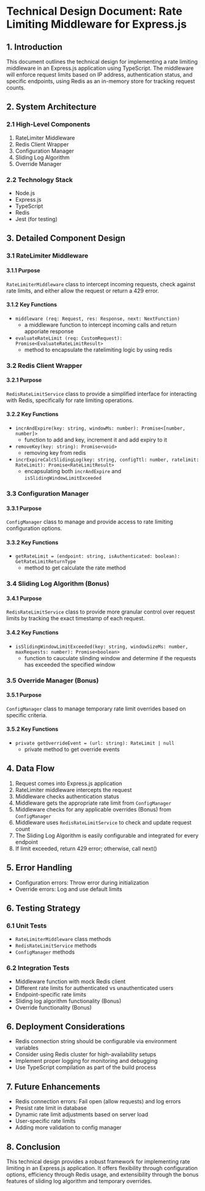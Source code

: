 # Technical Design Document: Rate Limiting Middleware for Express.js

## 1. Introduction

This document outlines the technical design for implementing a rate limiting middleware in an Express.js application using TypeScript. The middleware will enforce request limits based on IP address, authentication status, and specific endpoints, using Redis as an in-memory store for tracking request counts.

## 2. System Architecture

### 2.1 High-Level Components

1. RateLimiter Middleware
2. Redis Client Wrapper
3. Configuration Manager
4. Sliding Log Algorithm
5. Override Manager

### 2.2 Technology Stack

- Node.js
- Express.js
- TypeScript
- Redis
- Jest (for testing)

## 3. Detailed Component Design


### 3.1 RateLimiter Middleware

#### 3.1.1 Purpose
`RateLimiterMiddleware` class to intercept incoming requests, check against rate limits, and either allow the request or return a 429 error.

#### 3.1.2 Key Functions
- `middleware (req: Request, res: Response, next: NextFunction)` 
  - a middleware function to intercept incoming calls and return apporiate response
- `evaluateRateLimit (req: CustomRequest): Promise<EvaluateRateLimitResult>` 
  - method to encapsulate the ratelimiting logic by using redis


### 3.2 Redis Client Wrapper

#### 3.2.1 Purpose
`RedisRateLimitService` class to provide a simplified interface for interacting with Redis, specifically for rate limiting operations.

#### 3.2.2 Key Functions
- `incrAndExpire(key: string, windowMs: number): Promise<[number, number]>` 
  - function to add and key, increment it and add expiry to it
- `removeKey(key: string): Promise<void>`
  - removing key from redis
- `incrExpireCalcSlidingLog(key: string, configTtl: number, ratelimit: RateLimit): Promise<RateLimitResult>`
  - encapsulating both `incrAndExpire` and `isSlidingWindowLimitExceeded`


### 3.3 Configuration Manager

#### 3.3.1 Purpose
`ConfigManager` class to manage and provide access to rate limiting configuration options.

#### 3.3.2 Key Functions
- `getRateLimit = (endpoint: string, isAuthenticated: boolean): GetRateLimitReturnType`
  - method to get calculate the rate method


### 3.4 Sliding Log Algorithm (Bonus)

#### 3.4.1 Purpose
`RedisRateLimitService` class to provide more granular control over request limits by tracking the exact timestamp of each request.

#### 3.4.2 Key Functions
- `isSlidingWindowLimitExceeded(key: string, windowSizeMs: number, maxRequests: number): Promise<boolean>`
  - function to cauculate slinding window and determine if the requests has exceeded the specified window


### 3.5 Override Manager (Bonus)

#### 3.5.1 Purpose
`ConfigManager` class to manage temporary rate limit overrides based on specific criteria.

#### 3.5.2 Key Functions
- `private getOverrideEvent = (url: string): RateLimit | null`
  - private method to get override events


## 4. Data Flow

1. Request comes into Express.js application
2. RateLimiter middleware intercepts the request
3. Middleware checks authentication status
4. Middleware gets the appropriate rate limit from `ConfigManager`
5. Middleware checks for any applicable overrides (Bonus) from `ConfigManager`
6. Middleware uses `RedisRateLimitService` to check and update request count
7. The Sliding Log Algorithm is easily configurable and integrated for every endpoint
8. If limit exceeded, return 429 error; otherwise, call next()

## 5. Error Handling

- Configuration errors: Throw error during initialization
- Override errors: Log and use default limits

## 6. Testing Strategy

### 6.1 Unit Tests
- `RateLimiterMiddleware` class methods
- `RedisRateLimitService` methods
- `ConfigManager` methods

### 6.2 Integration Tests
- Middleware function with mock Redis client
- Different rate limits for authenticated vs unauthenticated users
- Endpoint-specific rate limits
- Sliding log algorithm functionality (Bonus)
- Override functionality (Bonus)

## 6. Deployment Considerations

- Redis connection string should be configurable via environment variables
- Consider using Redis cluster for high-availability setups
- Implement proper logging for monitoring and debugging
- Use TypeScript compilation as part of the build process

## 7. Future Enhancements

- Redis connection errors: Fail open (allow requests) and log errors
- Presist rate limit in database
- Dynamic rate limit adjustments based on server load
- User-specific rate limits
- Adding more validation to config manager

## 8. Conclusion

This technical design provides a robust framework for implementing rate limiting in an Express.js application. It offers flexibility through configuration options, efficiency through Redis usage, and extensibility through the bonus features of sliding log algorithm and temporary overrides.